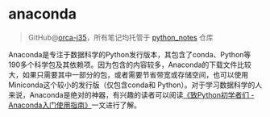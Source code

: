# anaconda
> GitHub@[orca-j35](https://github.com/orca-j35)，所有笔记均托管于 [python_notes](https://github.com/orca-j35/python_notes) 仓库

Anaconda是专注于数据科学的Python发行版本，其包含了conda、Python等190多个科学包及其依赖项。因为包含的内容较多，Anaconda的下载文件比较大，如果只需要其中一部分的包，或者需要节省带宽或存储空间，也可以使用Miniconda这个较小的发行版（仅包含conda和 Python）。对于学习数据科学的人来说，Anaconda是绝对的神器，有兴趣的读者可以阅读[《致Python初学者们 - Anaconda入门使用指南》](https://www.jianshu.com/p/169403f7e40c)一文进行了解。